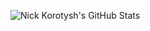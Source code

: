 ![Nick Korotysh's GitHub Stats](https://github-readme-stats.vercel.app/api?username=kolcha&hide=stars&show_icons=true&theme=tokyonight&bg_color=none)
